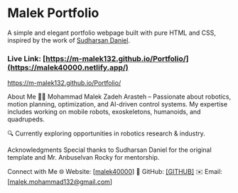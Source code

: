 # Malek Portfolio  

A simple and elegant portfolio webpage built with pure HTML and CSS, inspired by the work of [Sudharsan Daniel](https://github.com/danielace1).  

### Live Link: [https://m-malek132.github.io/Portfolio/](https://malek40000.netlify.app/)  

https://m-malek132.github.io/Portfolio/

About Me
👨‍💻 Mohammad Malek Zadeh Arasteh – Passionate about robotics, motion planning, optimization, and AI-driven control systems. My expertise includes working on mobile robots, exoskeletons, humanoids, and quadrupeds.

🔍 Currently exploring opportunities in robotics research & industry.

Acknowledgments
Special thanks to Sudharsan Daniel for the original template and Mr. Anbuselvan Rocky for mentorship.

Connect with Me
🌐 Website: [[malek40000](https://malek40000.netlify.app/)]
🐙 GitHub: [[GITHUB]](https://github.com/M-Malek132)
✉️ Email: [malek.mohammad132@gmail.com]

